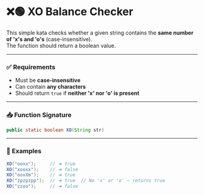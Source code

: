# ❌🟢 XO Balance Checker

This simple kata checks whether a given string contains the **same number of 'x's and 'o's** (case-insensitive).  
The function should return a boolean value.

---

### ✅ Requirements

- Must be **case-insensitive**
- Can contain **any characters**
- Should return `true` if **neither 'x' nor 'o' is present**

---

### 📥 Function Signature

```java
public static boolean XO(String str)
```
---
### 📌 Examples

```java
XO("ooxx");     // ➜ true
XO("xooxx");    // ➜ false
XO("ooxXm");    // ➜ true
XO("zpzpzpp");  // ➜ true  // No 'x' or 'o' — returns true
XO("zzoo");     // ➜ false

